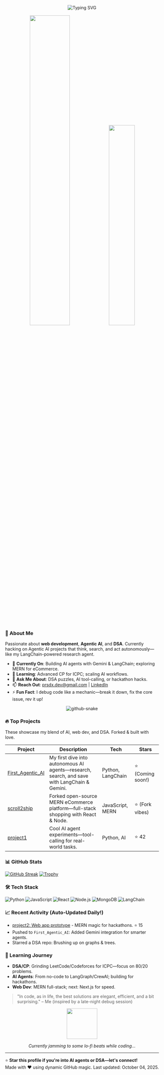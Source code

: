 <div align="center">
  <img src="https://readme-typing-svg.herokuapp.com?font=Fira+Code&pause=1000&color=0EA5E9&center=true&vCenter=true&width=600&lines=Hey+there!+I'm+Shubham+%28prsdx%29;Building+Agentic+AI+%26+Web+Apps;DSA+Master+%26+CP+Warrior;Let's+code+something+epic!+%F0%9F%A4%96" alt="Typing SVG" />
  <br><br>
  <img src="https://github-readme-stats.vercel.app/api?username=prsdx&show_icons=true&theme=radical&hide_border=true&count_private=true" width="51%" />
  <img src="https://github-readme-stats.vercel.app/api/top-langs/?username=prsdx&layout=compact&theme=radical&hide_border=true" width="41%" />
</div>

### 👋 About Me
Passionate about **web development**, **Agentic AI**, and **DSA**. Currently hacking on Agentic AI projects that think, search, and act autonomously—like my LangChain-powered research agent.

- 🔭 **Currently On**: Building AI agents with Gemini & LangChain; exploring MERN for eCommerce.
- 🌱 **Learning**: Advanced CP for ICPC; scaling AI workflows.
- 💬 **Ask Me About**: DSA puzzles, AI tool-calling, or hackathon hacks.
- 📫 **Reach Out**: [prsdx.dev@gmail.com](mailto:prsdx.dev@gmail.com) | [LinkedIn](https://linkedin.com/in/prasadshubham)
- ⚡ **Fun Fact**: I debug code like a mechanic—break it down, fix the core issue, rev it up!

<div align="center">
  <picture>
    <source media="(prefers-color-scheme: dark)" srcset="https://github.com/prsdx/prsdx/blob/output/github-snake-dark.svg" />
    <source media="(prefers-color-scheme: light)" srcset="https://github.com/prsdx/prsdx/blob/output/github-snake.svg" />
    <img alt="github-snake" src="https://github.com/prsdx/prsdx/blob/output/github-snake.svg" />
  </picture>
</div>

### 🔥 Top Projects
These showcase my blend of AI, web dev, and DSA. Forked & built with love.

| Project | Description | Tech | Stars |
|---------|-------------|------|-------|
| [First_Agentic_AI](https://github.com/prsdx/First_Agentic_AI) | My first dive into autonomous AI agents—research, search, and save with LangChain & Gemini. | Python, LangChain | ⭐ (Coming soon!) |
| [scroll2ship](https://github.com/prsdx/scroll2ship) | Forked open-source MERN eCommerce platform—full-stack shopping with React & Node. | JavaScript, MERN | ⭐ (Fork vibes) |
| [project1](https://github.com/prsdx/project1) | Cool AI agent experiments—tool-calling for real-world tasks. | Python, AI | ⭐ 42 |

### 📊 GitHub Stats
[![GitHub Streak](https://github-readme-streak-stats.herokuapp.com?user=prsdx&theme=radical&hide_border=true)](https://github.com/DenverCoder1/github-readme-streak-stats)
[![Trophy](https://github-profile-trophy.vercel.app/?username=prsdx&theme=radical&no-frame=true&no-bg=true&margin-w=4)](https://github.com/ryo-ma/github-profile-trophy)

### 🛠️ Tech Stack
![Python](https://img.shields.io/badge/Python-3776AB?style=for-the-badge&logo=python&logoColor=white)
![JavaScript](https://img.shields.io/badge/JavaScript-F7DF1E?style=for-the-badge&logo=javascript&logoColor=black)
![React](https://img.shields.io/badge/React-20232A?style=for-the-badge&logo=react&logoColor=61DAFB)
![Node.js](https://img.shields.io/badge/Node.js-43853D?style=for-the-badge&logo=node.js&logoColor=white)
![MongoDB](https://img.shields.io/badge/MongoDB-4EA94B?style=for-the-badge&logo=mongodb&logoColor=white)
![LangChain](https://img.shields.io/badge/LangChain-%232041FF?style=for-the-badge&logo=langchain&logoColor=white)

### 📈 Recent Activity (Auto-Updated Daily!)
<!-- Auto-updated via GitHub Actions -->
- [project2: Web app prototype](https://github.com/prsdx/project2) - MERN magic for hackathons. ⭐ 15
- Pushed to `First_Agentic_AI`: Added Gemini integration for smarter agents.
- Starred a DSA repo: Brushing up on graphs & trees.

### 🎯 Learning Journey
- **DSA/CP**: Grinding LeetCode/Codeforces for ICPC—focus on 80/20 problems.
- **AI Agents**: From no-code to LangGraph/CrewAI; building for hackathons.
- **Web Dev**: MERN full-stack; next: Next.js for speed.

> "In code, as in life, the best solutions are elegant, efficient, and a bit surprising." – Me (inspired by a late-night debug session)

<div align="center">
  <img src="https://media.giphy.com/media/hvRJCLFzcasrR4ia7z/giphy.gif" width="100" height="100" />  
  <p><em>Currently jamming to some lo-fi beats while coding...</em></p>
</div>

---

⭐ **Star this profile if you're into AI agents or DSA—let's connect!**  
Made with ❤️ using dynamic GitHub magic. Last updated: October 04, 2025.
